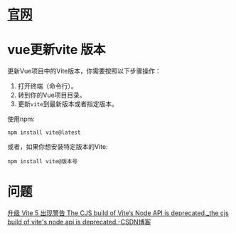 

# [官网](https://cn.vitejs.dev/)

# vue更新vite 版本

更新Vue项目中的Vite版本，你需要按照以下步骤操作：

1. 打开终端（命令行）。
2. 转到你的Vue项目目录。
3. 更新`vite`到最新版本或者指定版本。

使用npm:

```
npm install vite@latest
```

或者，如果你想安装特定版本的Vite:

```
npm install vite@版本号
```

# 问题

[升级 Vite 5 出现警告 The CJS build of Vite‘s Node API is deprecated._the cjs build of vite's node api is deprecated.-CSDN博客](https://blog.csdn.net/u013737132/article/details/135462327)

